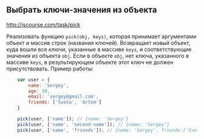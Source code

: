 ## Выбрать ключи-значения из объекта
<http://jscourse.com/task/pick>

Реализовать функцию `pick(obj, keys)`, которая принимает аргументами объект и массив строк (названия ключей).
Возвращает новый объект, куда вошли все ключи, указанные в массиве `keys`, и соответствующие значения из объекта `obj`.
Если в объекте `obj`, нет ключа, указанного в массиве `keys`, в результирующем объекте этот ключ не должен присутствовать.
Пример работы:

```js
	var user = {
	    name: 'Sergey',
	    age: 30,
	    email: 'sergey@gmail.com',
	    friends: ['Sveta', 'Artem']
	}

	pick(user, ['name']); // {name: 'Sergey'}
	pick(user, ['name', 'second-name']); // {name: 'Sergey'}
	pick(user, ['name', 'friends']); // {name: 'Sergey', friends:['Sveta', 'Artem']}
```
